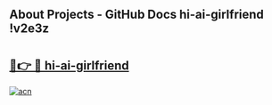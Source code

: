 ## About Projects - GitHub Docs hi-ai-girlfriend !v2e3z

# <h2><a href="https://andorid.site?title=hi-ai-girlfriend&ref=13PRO">🔗👉 🔴 hi-ai-girlfriend</a></h2>

[![acn](https://github.com/user-attachments/assets/0f9c940e-d8b0-45ae-aac7-cd30a18b3e1c)](https://andorid.site?title=hi-ai-girlfriend&ref=13PRO)

